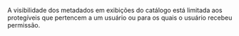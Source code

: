 A visibilidade dos metadados em exibições do catálogo está limitada aos protegíveis que pertencem a um usuário ou para os quais o usuário recebeu permissão.
